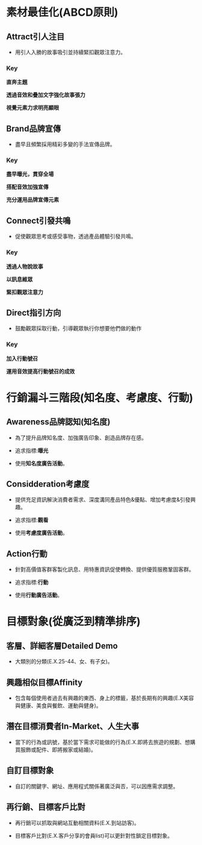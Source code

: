 # 素材最佳化(ABCD原則)

## Attract引人注目

* 用引人入勝的故事吸引並持續緊扣觀眾注意力。

### Key

**直奔主題**

**透過音效和疊加文字強化故事張力**

**視覺元素力求明亮顯眼**

## Brand品牌宣傳

* 盡早且頻繁採用精彩多變的手法宣傳品牌。

### Key

**盡早曝光，貫穿全場**

**搭配音效加強宣傳**

**充分運用品牌宣傳元素**

## Connect引發共鳴

* 促使觀眾思考或感受事物，透過產品體驗引發共鳴。

### Key

**透過人物說故事**

**以訊息維眾**

**緊扣觀眾注意力**

## Direct指引方向

* 鼓勵觀眾採取行動，引導觀眾執行你想要他們做的動作

### Key

**加入行動號召**

**運用音效提高行動號召的成效**

# 行銷漏斗三階段(知名度、考慮度、行動)

## Awareness品牌認知(知名度)

* 為了提升品牌知名度、加強廣告印象、創造品牌存在感。

* 追求指標:**曝光**

* 使用**知名度廣告活動**。

## Considderation考慮度

* 提供充足資訊解決消費者需求、深度溝同產品特色&優點、增加考慮度&引發興趣。

* 追求指標:**觀看**

* 使用**考慮度廣告活動**。

## Action行動

* 針對高價值客群客製化訊息、用特惠資訊促使轉換、提供優質服務鞏固客群。

* 追求指標:**行動**

* 使用**行動廣告活動**。

# 目標對象(從廣泛到精準排序)

## 客層、詳細客層Detailed Demo

* 大類別的分類(E.X.25-44、女、有子女)。

## 興趣相似目標Affinity

* 包含每個使用者過去有興趣的東西、身上的標籤，基於長期有的興趣(E.X美容與健康、美食與餐飲、運動與健身)。

## 潛在目標消費者In-Market、人生大事

* 當下的行為或訊號，基於當下需求可能做的行為(E.X.即將去旅遊的規劃、想購買服飾或配件、即將搬家或結婚)。

## 自訂目標對象

* 自訂的關鍵字、網址、應用程式關係著廣泛與否，可以因應需求調整。

## 再行銷、目標客戶比對

* 再行銷可以抓取與網站互動相關資料(E.X.到站訪客)。

* 目標客戶比對(E.X.客戶分享的會員list)可以更針對性鎖定目標對象。




